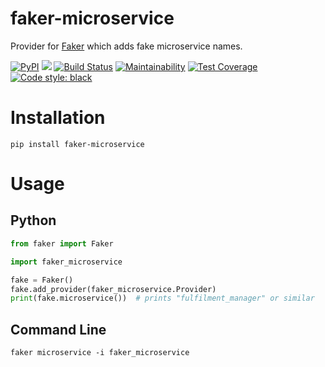 # faker-microservice

Provider for [Faker](https://faker.readthedocs.io/) which adds fake microservice names.

[![PyPI](https://img.shields.io/pypi/v/faker-microservice.svg)](https://pypi.org/project/faker-microservice/) ![](https://img.shields.io/pypi/pyversions/faker-microservice.svg) [![Build Status](https://img.shields.io/travis/com/craiga/faker-microservice.svg)](https://travis-ci.com/craiga/faker-microservice) [![Maintainability](https://img.shields.io/codeclimate/maintainability/craiga/faker-microservice.svg)](https://codeclimate.com/github/craiga/faker-microservice/maintainability) [![Test Coverage](https://img.shields.io/codeclimate/coverage/craiga/faker-microservice.svg)](https://codeclimate.com/github/craiga/faker-microservice/test_coverage) [![Code style: black](https://img.shields.io/badge/code%20style-black-000000.svg)](https://github.com/ambv/black)

# Installation

```
pip install faker-microservice
```

# Usage

## Python

```python
from faker import Faker

import faker_microservice

fake = Faker()
fake.add_provider(faker_microservice.Provider)
print(fake.microservice())  # prints "fulfilment_manager" or similar
```

## Command Line

```
faker microservice -i faker_microservice
```
